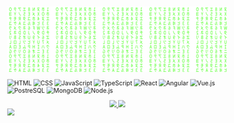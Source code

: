   [![Matrix SVG](matrix.svg)](https://www.youtube.com/channel/UCXm0xRtDRrdnvkW24WmkBqA) 
  
  ![HTML](https://img.shields.io/badge/-HTML-333333?style=flat&logo=HTML5)
  ![CSS](https://img.shields.io/badge/-CSS-333333?style=flat&logo=CSS3&logoColor=1572B6)
  ![JavaScript](https://img.shields.io/badge/-JavaScript-333333?style=flat&logo=javascript)
  ![TypeScript](https://img.shields.io/badge/-TypeScript-333333?style=flat&logo=typescript)
  ![React](https://img.shields.io/badge/-React-333333?style=flat&logo=react)
  ![Angular](https://img.shields.io/badge/-Angular-333333?style=flat&logo=angular)
  ![Vue.js](https://img.shields.io/badge/-Vue.JS-333333?style=flat&logo=vue.js)
  ![PostreSQL](https://img.shields.io/badge/-PostgreSQL-333333?style=flat&logo=Postgresql)
  ![MongoDB](https://img.shields.io/badge/-MongoDB-333333?style=flat&logo=MongoDB)
  ![Node.js](https://img.shields.io/badge/-Node.js-333333?style=flat&logo=node.js)
  

  
  <div align="center">
  <a href="https://github.com/samuelpabl0/samuelpabl0">
  <img height="180em" src="https://github-readme-stats.vercel.app/api?username=samuelpabl0&show_icons=true&theme=dark&include_all_commits=true&count_private=true"/>
  <img height="180em" src="https://github-readme-stats.vercel.app/api/top-langs/?username=samuelpabl0&layout=compact&langs_count=7&theme=dark"/>
    </div>
   
  </div>
   <a href = "mailto:samuuelpablooliveiradasilva@gmail.com"><img src="https://img.shields.io/badge/-Gmail-%23333?style=for-the-badge&logo=gmail&logoColor=white" target="_blank"></a>
   </div>
  </div>
 

  
